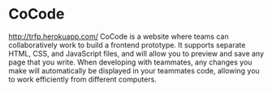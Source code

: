 # CoCode
<a href="http://trfp.herokuapp.com/">http://trfp.herokuapp.com/</a>
CoCode is a website where teams can collaboratively work to build a frontend prototype.  It supports separate HTML, CSS, and JavaScript files, and will allow you to preview and save any page that you write.  When developing with teammates, any changes you make will automatically be displayed in your teammates code, allowing you to work efficiently from different computers.